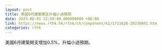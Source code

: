 ```yaml
---
layout: post
title: 美國6月建築開支升幅小過預期
date: 2023-08-01 22:59:00.000000000 +08:00
link: https://news.rthk.hk/rthk/ch/component/k2/1711628-20230801.htm
categories: rthk
---
```


美國6月建築開支增加0.5%，升幅小過預期。
